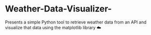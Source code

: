 # Weather-Data-Visualizer-
Presents a simple Python tool to retrieve weather data from an API and visualize that data using the matplotlib library ☁️
